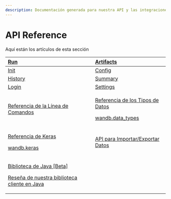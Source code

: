 ```yaml
---
description: Documentación generada para nuestra API y las integraciones
---
```


# API Reference



Aquí están los artículos de esta sección

<table>
  <thead>
    <tr>
      <th style="text-align:left"><a href="https://docs.wandb.ai/ref/run">Run</a>
      </th>
      <th style="text-align:left"><a href="https://docs.wandb.ai/ref/artifacts">Art</a><a href="https://docs.wandb.ai/ref/artifacts">ifacts</a>
      </th>
    </tr>
  </thead>
  <tbody>
    <tr>
      <td style="text-align:left"><a href="https://docs.wandb.ai/ref/init">Init</a>
      </td>
      <td style="text-align:left"><a href="https://docs.wandb.ai/ref/config">Config</a>
      </td>
    </tr>
    <tr>
      <td style="text-align:left"><a href="https://docs.wandb.ai/ref/history">History</a>
      </td>
      <td style="text-align:left"><a href="https://docs.wandb.ai/ref/summary">Summary</a>
      </td>
    </tr>
    <tr>
      <td style="text-align:left"><a href="https://docs.wandb.ai/ref/login">Login</a>
      </td>
      <td style="text-align:left"><a href="https://docs.wandb.ai/ref/settings">Settings</a>
      </td>
    </tr>
    <tr>
      <td style="text-align:left"><a href="https://docs.wandb.ai/ref/cli">Referencia de la L&#xED;nea de Comandos</a>
      </td>
      <td style="text-align:left">
        <p><a href="https://docs.wandb.ai/ref/data-types">Referencia de los Tipos de Datos</a>
        </p>
        <p><a href="https://docs.wandb.ai/ref/data-types">wandb.data_types</a>
        </p>
      </td>
    </tr>
    <tr>
      <td style="text-align:left">
        <p><a href="https://docs.wandb.ai/ref/keras">Referencia de Keras</a>
        </p>
        <p><a href="https://docs.wandb.ai/ref/keras">wandb.keras</a>
        </p>
      </td>
      <td style="text-align:left"><a href="https://docs.wandb.ai/ref/export-api">API para Importar/Exportar Datos</a>
      </td>
    </tr>
    <tr>
      <td style="text-align:left">
        <p><a href="https://docs.wandb.ai/ref/java">Biblioteca de Java [Beta]</a>
        </p>
        <p><a href="https://docs.wandb.ai/ref/java">Rese&#xF1;a de nuestra biblioteca cliente en Java</a>
        </p>
      </td>
      <td style="text-align:left"></td>
    </tr>
  </tbody>
</table>

